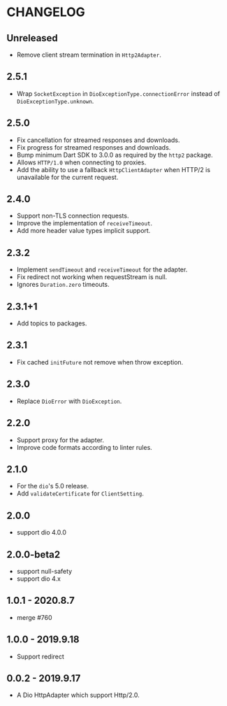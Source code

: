 # CHANGELOG

## Unreleased

- Remove client stream termination in `Http2Adapter`.

## 2.5.1

- Wrap `SocketException` in `DioExceptionType.connectionError`
  instead of `DioExceptionType.unknown`.

## 2.5.0

- Fix cancellation for streamed responses and downloads.
- Fix progress for streamed responses and downloads.
- Bump minimum Dart SDK to 3.0.0 as required by the `http2` package.
- Allows `HTTP/1.0` when connecting to proxies.
- Add the ability to use a fallback `HttpClientAdapter`
  when HTTP/2 is unavailable for the current request.

## 2.4.0

- Support non-TLS connection requests.
- Improve the implementation of `receiveTimeout`.
- Add more header value types implicit support.

## 2.3.2

- Implement `sendTimeout` and `receiveTimeout` for the adapter.
- Fix redirect not working when requestStream is null.
- Ignores `Duration.zero` timeouts.

## 2.3.1+1

- Add topics to packages.

## 2.3.1

- Fix cached `initFuture` not remove when throw exception.

## 2.3.0

- Replace `DioError` with `DioException`.

## 2.2.0

- Support proxy for the adapter.
- Improve code formats according to linter rules.

## 2.1.0

- For the `dio`'s 5.0 release.
- Add `validateCertificate` for `ClientSetting`.

## 2.0.0

- support dio 4.0.0

## 2.0.0-beta2

- support null-safety
- support dio 4.x

## 1.0.1 - 2020.8.7

- merge #760

## 1.0.0 - 2019.9.18

- Support redirect

## 0.0.2 - 2019.9.17

- A Dio HttpAdapter which support Http/2.0.

